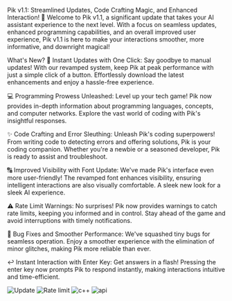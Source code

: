 Pik v1.1: Streamlined Updates, Code Crafting Magic, and Enhanced Interaction! 🚀
Welcome to Pik v1.1, a significant update that takes your AI assistant experience to the next level. With a focus on seamless updates, enhanced programming capabilities, and an overall improved user experience, Pik v1.1 is here to make your interactions smoother, more informative, and downright magical!

What's New?
🔄 Instant Updates with One Click:
Say goodbye to manual updates! With our revamped system, keep Pik at peak performance with just a simple click of a button. Effortlessly download the latest enhancements and enjoy a hassle-free experience.

💻 Programming Prowess Unleashed:
Level up your tech game! Pik now provides in-depth information about programming languages, concepts, and computer networks. Explore the vast world of coding with Pik's insightful responses.

✨ Code Crafting and Error Sleuthing:
Unleash Pik's coding superpowers! From writing code to detecting errors and offering solutions, Pik is your coding companion. Whether you're a newbie or a seasoned developer, Pik is ready to assist and troubleshoot.

🔠 Improved Visibility with Font Update:
We've made Pik's interface even more user-friendly! The revamped font enhances visibility, ensuring intelligent interactions are also visually comfortable. A sleek new look for a sleek AI experience.

⚠️ Rate Limit Warnings:
No surprises! Pik now provides warnings to catch rate limits, keeping you informed and in control. Stay ahead of the game and avoid interruptions with timely notifications.

🐛 Bug Fixes and Smoother Performance:
We've squashed tiny bugs for seamless operation. Enjoy a smoother experience with the elimination of minor glitches, making Pik more reliable than ever.

↩️ Instant Interaction with Enter Key:
Get answers in a flash! Pressing the enter key now prompts Pik to respond instantly, making interactions intuitive and time-efficient.

![Update](https://github.com/OwenOrcan/Pik/assets/144565916/a43628c2-f65a-4050-aa29-fc1f28157fea)
![Rate limit](https://github.com/OwenOrcan/Pik/assets/144565916/b0f1a4d5-27d8-4d6c-a81e-2cf95de7226c)
![c++](https://github.com/OwenOrcan/Pik/assets/144565916/ef111691-9777-4959-962d-884e0614af73)
![api](https://github.com/OwenOrcan/Pik/assets/144565916/55b3ddf7-b1a2-493c-b466-018c2b64c6ad)


